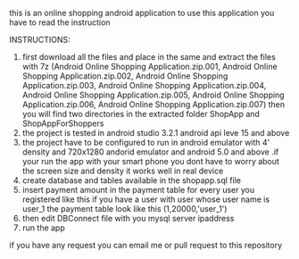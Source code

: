 this is an online shopping android application
to use this application you have to read the instruction

INSTRUCTIONS:
1. first download all the files and place in the same and extract the files with 7z
          (Android Online Shopping Application.zip.001,
          Android Online Shopping Application.zip.002,
          Android Online Shopping Application.zip.003,
          Android Online Shopping Application.zip.004,
          Android Online Shopping Application.zip.005,
          Android Online Shopping Application.zip.006,
          Android Online Shopping Application.zip.007)
   then you will find two directories in the extracted folder
          ShopApp and ShopAppForShoppers
2. the project is tested in android studio 3.2.1 android api leve 15 and above 
3. the project have to be configured to run in android emulator with 4' density and 720x1280 andorid emulator and android 5.0 and above
.if your run the app with your smart phone you dont have to worry about the screen size and density it works well in real device
4. create database and tables available in the shopapp.sql file
5. insert payment amount in the payment table for every user you registered like this
    if you have a user with user whose user name is user_1 the payment table look like this (1,20000,'user_1')
6. then edit DBConnect file with you mysql server ipaddress
7. run the app

if you have any request you can email me or pull request to this repository
